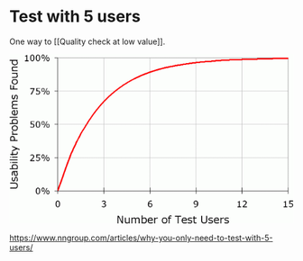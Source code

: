 # Test with 5 users
One way to [[Quality check at low value]].

![](BearImages/E4881415-6D85-45DE-A1C0-083175917A51-6382-0000049028435ABA/20000319-user-testing-diminshing-returns-curve.gif)

https://www.nngroup.com/articles/why-you-only-need-to-test-with-5-users/

<!-- #p2 -->

<!-- {BearID:795D33CF-1254-4D4C-8546-280D00EF9950-6382-0000048FE60B0EEB} -->
